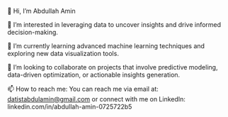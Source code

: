 👋 Hi, I’m Abdullah Amin

👀 I’m interested in leveraging data to uncover insights and drive informed decision-making.

🌱 I’m currently learning advanced machine learning techniques and exploring new data visualization tools.

💞️ I’m looking to collaborate on projects that involve predictive modeling, data-driven optimization, or actionable insights generation.

📫 How to reach me: You can reach me via email at: datistabdulamin@gmail.com or connect with me on LinkedIn: linkedin.com/in/abdullah-amin-0725722b5
